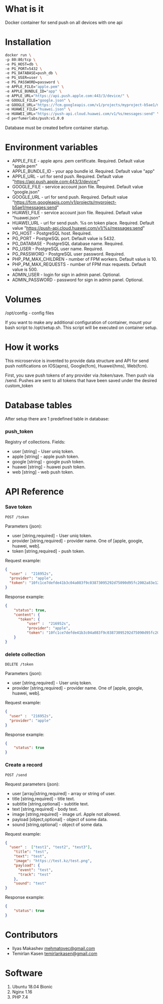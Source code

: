 What is it
==========

Docker container for send push on all devices with one api

Installation
============

```bash
docker run \
-p 80:80/tcp \
-e PG_HOST=db \
-e PG_PORT=5432 \
-e PG_DATABASE=push_db \
-e PG_USER=user \
-e PG_PASSWORD=password \
-e APPLE_FILE="apple.pem" \
-e APPLE_BUNDLE_ID="app" \
-e APPLE_URL="https://api.push.apple.com:443/3/device/" \
-e GOOGLE_FILE="google.json" \
-e GOOGLE_URL="https://fcm.googleapis.com/v1/projects/myproject-b5ae1/messages:send" \
-e HUAWEI_FILE="huawei.json" \
-e HUAWEI_URL="https://push-api.cloud.huawei.com/v1/%s/messages:send" \
-d perfumerlabs/push:v1.0.0
```

Database must be created before container startup.

Environment variables
=====================

- APPLE_FILE - apple apns .pem certificate. Required. Default value "apple.pem"
- APPLE_BUNDLE_ID -  your app bundle id. Required. Default value "app"
- APPLE_URL - url for send push. Required. Default value "https://api.push.apple.com:443/3/device/"
- GOOGLE_FILE - service account json file. Required. Default value "google.json"
- GOOGLE_URL - url for send push.  Required. Default value "https://fcm.googleapis.com/v1/projects/myproject-b5ae1/messages:send"
- HUAWEI_FILE - service account json file.  Required. Default value "huawei.json"
- HUAWEI_URL - url for send push. %s on token place.  Required. Default value "https://push-api.cloud.huawei.com/v1/%s/messages:send"
- PG_HOST - PostgreSQL host. Required.
- PG_PORT - PostgreSQL port. Default value is 5432.
- PG_DATABASE - PostgreSQL database name. Required.
- PG_USER - PostgreSQL user name. Required.
- PG_PASSWORD - PostgreSQL user password. Required.
- PHP_PM_MAX_CHILDREN - number of FPM workers. Default value is 10.
- PHP_PM_MAX_REQUESTS - number of FPM max requests. Default value is 500.
- ADMIN_USER - login for sign in admin panel. Optional.
- ADMIN_PASSWORD - password for sign in admin panel. Optional.

Volumes
=======

/opt/config - config files

If you want to make any additional configuration of container, mount your bash script to /opt/setup.sh. This script will be executed on container setup.

How it works
============

This microservice is invented to provide data structure and API for send push notifications on IOS(apns), Google(fcm), Huawei(hms), Web(fcm).


First, you save push tokens of any provider via /token/save. Then push via /send. Pushes are sent to all tokens that have been saved under the desired custom_token

Database tables
===============

After setup there are 1 predefined table in database:

### push_token

Registry of collections. Fields:

- user [string] - User uniq token.
- apple [string] - apple push token.
- google [string] - google push token.
- huawei [string] - huawei push token.
- web [string] - web push token.

API Reference
=============

### Save token

`POST /token`

Parameters (json):
- user [string,required] - User uniq token.
- provider [string,required] - provider name. One of [apple, google, huawei, web].
- token [string,required] - push token.

Request example:

```json
{
  "user" :  "216952s",
  "provider": "apple",
  "token": "10fc1ce7defde41b3c04a083f9c03873095292d75090d95fc2002a83e128acdc"
}
```

Response example:

```json
{
    "status": true,
    "content": {
      "token": {
          "user" :  "216952s",
          "provider": "apple",
          "token": "10fc1ce7defde41b3c04a083f9c03873095292d75090d95fc2002a83e128acdc"}
    } 
}
```

### delete collection

`DELETE /token`

Parameters (json):
- user [string,required] - User uniq token.
- provider [string,required] - provider name. One of [apple, google, huawei, web].

Request example:

```json
{
  "user" :  "216952s",
  "provider": "apple"
}
```

Response example:

```json
{
    "status": true
}
```

### Create a record

`POST /send`

Request parameters (json):
- user [array|string,required] - array or string of user.
- title [string,required] - title text.
- subtitle [string,optional] - subtitle text.
- text [string,required] - body text.
- image [string,required] - image url. Apple not allowed.
- payload [object,optional] - object of some data.
- sound [string,optional] - object of some data.

Request example:

```json
{
  "user" :  ["test1", "test2", "test3"],
    "title": "test",
    "text": "test",
    "image": "https://test.kz/test.png",
    "payload": {
      "event": "test",
      "track": "test"
    },
    "sound": "test"
}
```

Response example:

```json
{
    "status": true
}
```

Contributors
============

- Ilyas Makashev [mehmatovec@gmail.com](mailto:mehmatovec@gmail.com)
- Temirlan Kasen [temirlankasen@gmail.com](mailto:temirlankasen@gmail.com)

Software
========

1. Ubuntu 18.04 Bionic
1. Nginx 1.16
1. PHP 7.4